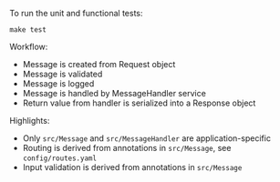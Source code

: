 To run the unit and functional tests:

```
make test
```

Workflow:
  - Message is created from Request object
  - Message is validated
  - Message is logged
  - Message is handled by MessageHandler service
  - Return value from handler is serialized into a Response object

Highlights:
- Only `src/Message` and `src/MessageHandler` are application-specific
- Routing is derived from annotations in `src/Message`, see `config/routes.yaml`
- Input validation is derived from annotations in `src/Message`
